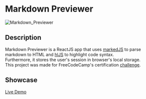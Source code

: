 # Markdown Previewer

![Markdown_Previewer](https://user-images.githubusercontent.com/30212452/198715762-1aa72099-8fe9-46ca-9d2e-4805abb467c9.gif)

## Description
Markdown Previewer is a ReactJS app that uses [markedJS](https://marked.js.org/) to parse markdown to HTML and [hlJS](https://highlightjs.org/) to highlight code syntax.<br/>
Furthermore, it stores the user's session in browser's local storage.<br>
This project was made for FreeCodeCamp's certification [challenge](https://www.freecodecamp.org/learn/front-end-development-libraries/front-end-development-libraries-projects/build-a-markdown-previewer).

## Showcase
[Live Demo](https://gestok.github.io/markdown-previewer/)
